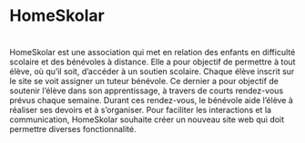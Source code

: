 # HomeSkolar
#
HomeSkolar est une association qui met en relation des enfants en difficulté scolaire et des bénévoles à distance.
Elle a pour objectif de permettre à tout élève, où qu’il soit, d’accéder à un soutien scolaire.
Chaque élève inscrit sur le site se voit assigner un tuteur bénévole.
Ce dernier a pour objectif de soutenir l’élève dans son apprentissage, à travers de courts rendez-vous prévus chaque semaine.
Durant ces rendez-vous, le bénévole aide l’élève à réaliser ses devoirs et à s’organiser.
Pour faciliter les interactions et la communication,
HomeSkolar souhaite créer un nouveau site web qui doit permettre diverses fonctionnalité.
